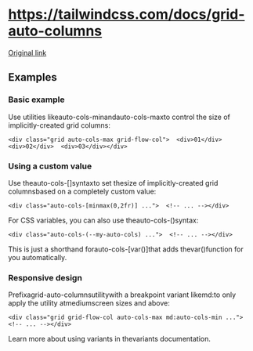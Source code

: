 # https://tailwindcss.com/docs/grid-auto-columns

[Original link](https://tailwindcss.com/docs/grid-auto-columns)

## Examples

### Basic example

Use utilities likeauto-cols-minandauto-cols-maxto control the size of implicitly-created grid columns:

```
<div class="grid auto-cols-max grid-flow-col">  <div>01</div>  <div>02</div>  <div>03</div></div>
```

### Using a custom value

Use theauto-cols-[<value>]syntaxto set thesize of implicitly-created grid columnsbased on a completely custom value:

```
<div class="auto-cols-[minmax(0,2fr)] ...">  <!-- ... --></div>
```

For CSS variables, you can also use theauto-cols-(<custom-property>)syntax:

```
<div class="auto-cols-(--my-auto-cols) ...">  <!-- ... --></div>
```

This is just a shorthand forauto-cols-[var(<custom-property>)]that adds thevar()function for you automatically.

### Responsive design

Prefixagrid-auto-columnsutilitywith a breakpoint variant likemd:to only apply the utility atmediumscreen sizes and above:

```
<div class="grid grid-flow-col auto-cols-max md:auto-cols-min ...">  <!-- ... --></div>
```

Learn more about using variants in thevariants documentation.
